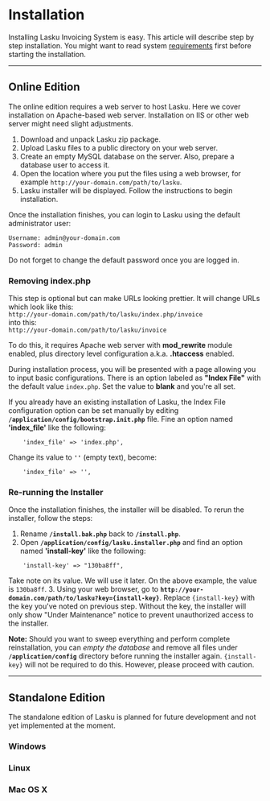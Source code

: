 # Installation

Installing Lasku Invoicing System is easy. This article will describe step
by step installation. You might want to read system [requirements](about/requirements) 
first before starting the installation.

- - -

## Online Edition

The online edition requires a web server to host Lasku. Here we cover 
installation on Apache-based web server. Installation on IIS or other 
web server might need slight adjustments.

1. Download and unpack Lasku zip package.
2. Upload Lasku files to a public directory on your web server.
3. Create an empty MySQL database on the server. Also, prepare a database 
   user to access it.
4. Open the location where you put the files using a web browser, for 
   example `http://your-domain.com/path/to/lasku`.
5. Lasku installer will be displayed. Follow the instructions to begin 
   installation.

Once the installation finishes, you can login to Lasku using the default 
administrator user:
```
Username: admin@your-domain.com
Password: admin
```

Do not forget to change the default password once you are logged in.

### Removing index.php

This step is optional but can make URLs looking prettier. It will change 
URLs which look like this:  
`http://your-domain.com/path/to/lasku/index.php/invoice`  
into this:  
`http://your-domain.com/path/to/lasku/invoice`

To do this, it requires Apache web server with **mod_rewrite** module enabled, plus 
directory level configuration a.k.a. **.htaccess** enabled.

During installation process, you will be presented with a page allowing 
you to input basic configurations. There is an option labeled as **"Index File"** 
with the default value `index.php`. Set the value to **blank** and 
you're all set.

If you already have an existing installation of Lasku, the Index File 
configuration option can be set manually by editing **`/application/config/bootstrap.init.php`** 
file. Fine an option named **'index_file'** like the following:
```
	'index_file' => 'index.php',
```
Change its value to **`''`** (empty text), become:
```
	'index_file' => '',
```


### Re-running the Installer

Once the installation finishes, the installer will be disabled. To rerun 
the installer, follow the steps:

1. Rename **`/install.bak.php`** back to **`/install.php`**.
2. Open **`/application/config/lasku.installer.php`** and find an option 
   named **'install-key'** like the following:
```
	'install-key' => "130ba8ff",
```
Take note on its value. We will use it later. On the above example, the 
value is `130ba8ff`.
3. Using your web browser, go to **`http://your-domain.com/path/to/lasku?key={install-key}`**. 
Replace `{install-key}` with the key you've noted on previous step. 
Without the key, the installer will only show "Under Maintenance" notice 
to prevent unauthorized access to the installer.

**Note:** Should you want to sweep everything and perform complete 
reinstallation, you can *empty the database* and remove all files under **`/application/config`** 
directory before running the installer again. `{install-key}` will not 
be required to do this. However, please proceed with caution.

- - - 

## Standalone Edition

The standalone edition of Lasku is planned for future development and not 
yet implemented at the moment.

### Windows

### Linux

### Mac OS X
